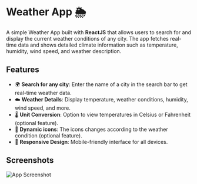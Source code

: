 # Weather App 🌦️

A simple Weather App built with **ReactJS** that allows users to search for and display the current weather conditions of any city. The app fetches real-time data and shows detailed climate information such as temperature, humidity, wind speed, and weather description.

## Features

- 🌍 **Search for any city**: Enter the name of a city in the search bar to get real-time weather data.
- ☁️ **Weather Details**: Display temperature, weather conditions, humidity, wind speed, and more.
- 🌡️ **Unit Conversion**: Option to view temperatures in Celsius or Fahrenheit (optional feature).
- 🌆 **Dynamic icons**: The icons changes according to the weather condition (optional feature).
- 📱 **Responsive Design**: Mobile-friendly interface for all devices.

## Screenshots

![App Screenshot](./screenshot.png)


